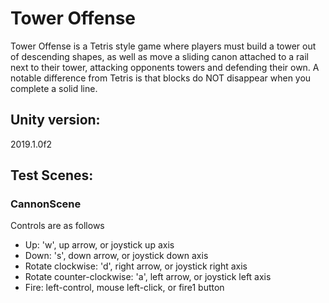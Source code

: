 # Tower Offense
Tower Offense is a Tetris style game where players must build a tower out of descending shapes, as well as move a sliding canon attached to a rail next to their tower, attacking opponents towers and defending their own.  A notable difference from Tetris is that blocks do NOT disappear when you complete a solid line.

## Unity version:
2019.1.0f2

## Test Scenes:
### CannonScene
Controls are as follows
- Up: 'w', up arrow, or joystick up axis
- Down: 's', down arrow, or joystick down axis
- Rotate clockwise: 'd', right arrow, or joystick right axis
- Rotate counter-clockwise: 'a', left arrow, or joystick left axis
- Fire: left-control, mouse left-click, or fire1 button
